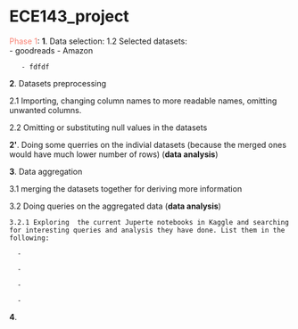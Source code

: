 # ECE143_project

<span style="color:salmon;"> Phase 1</span>:
**1**. Data selection:
    1.2 Selected datasets:<br>
       - goodreads
       - Amazon 
       
       - fdfdf  
       
       
**2**. Datasets preprocessing

   2.1 Importing, changing column names to more readable names, omitting unwanted columns.
  
   2.2 Omitting or substituting null values in the datasets
   
   
**2'**. Doing some querries on the indivial datasets (because the merged ones would have much lower number of rows) (**data analysis**)
     
     
**3**. Data aggregation

  3.1 merging the datasets together for deriving more information
  
  3.2 Doing queries on the aggregated data (**data analysis**)
  
    3.2.1 Exploring  the current Juperte notebooks in Kaggle and searching for interesting queries and analysis they have done. List them in the following:
    
      - 
      
      -
      
      -
      
      -
      
**4**. 
